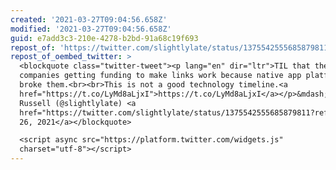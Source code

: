 ```yaml
---
created: '2021-03-27T09:04:56.658Z'
modified: '2021-03-27T09:04:56.658Z'
guid: e7add3c3-210e-4278-b2bd-91a68c19f693
repost_of: 'https://twitter.com/slightlylate/status/1375542555685879811'
repost_of_oembed_twitter: >
  <blockquote class="twitter-tweet"><p lang="en" dir="ltr">TIL that there are
  companies getting funding to make links work because native app platforms
  broke them.<br><br>This is not a good technology timeline.<a
  href="https://t.co/LyMd8aLjxI">https://t.co/LyMd8aLjxI</a></p>&mdash; Alex
  Russell (@slightlylate) <a
  href="https://twitter.com/slightlylate/status/1375542555685879811?ref_src=twsrc%5Etfw">March
  26, 2021</a></blockquote>

  <script async src="https://platform.twitter.com/widgets.js"
  charset="utf-8"></script>
---
```

 
